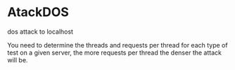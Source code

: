 # AtackDOS

dos attack to localhost

You need to determine the threads and requests per thread for each type of test on a given server, the more requests per thread the denser the attack will be.
